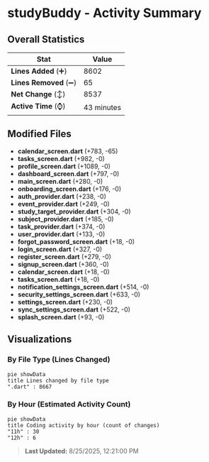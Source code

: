# studyBuddy - Activity Summary 

## Overall Statistics

| Stat                   | Value                                                             |
| ---------------------- | ----------------------------------------------------------------- |
| **Lines Added** (➕)   | 8602                                          |
| **Lines Removed** (➖) | 65                                        |
| **Net Change** (↕)    | 8537                |
| **Active Time** (⌚)   | 43 minutes |


## Modified Files
- **calendar_screen.dart** (+783, -65)
- **tasks_screen.dart** (+982, -0)
- **profile_screen.dart** (+1089, -0)
- **dashboard_screen.dart** (+797, -0)
- **main_screen.dart** (+280, -0)
- **onboarding_screen.dart** (+176, -0)
- **auth_provider.dart** (+238, -0)
- **event_provider.dart** (+249, -0)
- **study_target_provider.dart** (+304, -0)
- **subject_provider.dart** (+185, -0)
- **task_provider.dart** (+374, -0)
- **user_provider.dart** (+133, -0)
- **forgot_password_screen.dart** (+18, -0)
- **login_screen.dart** (+327, -0)
- **register_screen.dart** (+279, -0)
- **signup_screen.dart** (+360, -0)
- **calendar_screen.dart** (+18, -0)
- **tasks_screen.dart** (+18, -0)
- **notification_settings_screen.dart** (+514, -0)
- **security_settings_screen.dart** (+633, -0)
- **settings_screen.dart** (+230, -0)
- **sync_settings_screen.dart** (+522, -0)
- **splash_screen.dart** (+93, -0)

## Visualizations

### By File Type (Lines Changed)

```mermaid
pie showData
title Lines changed by file type
".dart" : 8667
```

### By Hour (Estimated Activity Count)

```mermaid
pie showData
title Coding activity by hour (count of changes)
"11h" : 30
"12h" : 6
```


> **Last Updated:** 8/25/2025, 12:21:00 PM